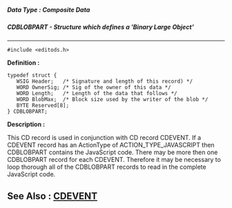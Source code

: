##### Data Type : Composite Data
##### CDBLOBPART - Structure which defines a 'Binary Large Object'
---
```
#include <editods.h>
```

**Definition :**
```
typedef struct {
   WSIG Header;   /* Signature and length of this record) */
   WORD OwnerSig; /* Sig of the owner of this data */
   WORD Length;   /* Length of the data that follows */
   WORD BlobMax;  /* Block size used by the writer of the blob */
   BYTE Reserved[8];
} CDBLOBPART;
```

**Description :**

This CD record is used in conjunction with CD record CDEVENT.  If a CDEVENT record has an ActionType of ACTION_TYPE_JAVASCRIPT then CDBLOBPART contains the JavaScript code.  There may be more then one CDBLOBPART record for each CDEVENT.  Therefore it may be necessary to loop thorough all of the CDBLOBPART records to read in the complete JavaScript code.


**See Also :**
[CDEVENT](/domino-c-api-docs/reference/Data/CDEVENT)
---
